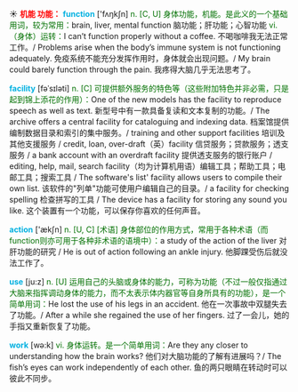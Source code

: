 ☀ <font color="red">**机能 功能：**</font>
<font color="sky blue">**function**</font> ['fʌŋkʃn] 
<font color="rgb(227, 108, 9)">n. [C, U] 身体功能，机能。是此义的一个基础用词，较为常用：</font>brain, liver, mental function 脑功能；肝功能；心智功能 <font color="rgb(227, 108, 9)">vi.（身体）运转：</font>I can’t function properly without a coffee. 不喝咖啡我无法正常工作。/ Problems arise when the body’s immune system is not functioning adequately. 免疫系统不能充分发挥作用时，身体就会出现问题。/ My brain could barely function through the pain. 我疼得大脑几乎无法思考了。
           
<font color="sky blue">**facility**</font> [fəˈsɪləti]
<font color="rgb(227, 108, 9)">n. [C] 可提供额外服务的特色等（这些附加特色并非必需，只是起到锦上添花的作用）：</font>One of the new models has the facility to reproduce speech as well as text. 新型号中有一款具备复读和文本复制的功能。/ The archive offers a central facility for cataloguing and indexing data. 档案馆提供编制数据目录和索引的集中服务。/ training and other support facilities 培训及其他支援服务 / credit, loan, over-draft（英）facility 信贷服务；贷款服务；透支服务 / a bank account with an overdraft facility 提供透支服务的银行账户 / editing, help, mail, search facility（均为计算机用语）编辑工具；帮助工具；电邮工具；搜索工具 / The software's list' facility allows users to compile their own list. 该软件的"列单"功能可使用户编辑自己的目录。/ a facility for checking spelling 检查拼写的工具 / The device has a facility for storing any sound you like. 这个装置有一个功能，可以保存你喜欢的任何声音。
 
<font color="sky blue">**action**</font> ['ækʃn] 
<font color="rgb(227, 108, 9)">n. [U, C] [术语] 身体部位的作用方式，常用于各种术语（而function则亦可用于各种非术语的语境中）：</font>a study of the action of the liver 对肝功能的研究 / He is out of action following an ankle injury. 他脚踝受伤后就没法工作了。

<font color="sky blue">**use**</font> [ju:z] 
<font color="rgb(227, 108, 9)">n. [U] 运用自己的头脑或身体的能力，可称为功能（不过一般仅指通过大脑来指挥调动身体的能力，而不太表示体内器官等自身所具有的功能），是一个简单用词：</font>He lost the use of his legs in an accident. 他在一次事故中双腿失去了功能。/ After a while she regained the use of her fingers. 过了一会儿，她的手指又重新恢复了功能。

<font color="sky blue">**work**</font> [wə:k] 
<font color="rgb(227, 108, 9)">vi. 身体运转。是一个简单用词：</font>Are they any closer to understanding how the brain works? 他们对大脑功能的了解有进展吗？/ The fish’s eyes can work independently of each other. 鱼的两只眼睛在转动时可以彼此不同步。

